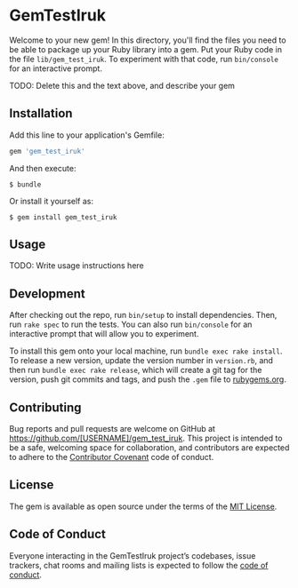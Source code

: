 # GemTestIruk

Welcome to your new gem! In this directory, you'll find the files you need to be able to package up your Ruby library into a gem. Put your Ruby code in the file `lib/gem_test_iruk`. To experiment with that code, run `bin/console` for an interactive prompt.

TODO: Delete this and the text above, and describe your gem

## Installation

Add this line to your application's Gemfile:

```ruby
gem 'gem_test_iruk'
```

And then execute:

    $ bundle

Or install it yourself as:

    $ gem install gem_test_iruk

## Usage

TODO: Write usage instructions here

## Development

After checking out the repo, run `bin/setup` to install dependencies. Then, run `rake spec` to run the tests. You can also run `bin/console` for an interactive prompt that will allow you to experiment.

To install this gem onto your local machine, run `bundle exec rake install`. To release a new version, update the version number in `version.rb`, and then run `bundle exec rake release`, which will create a git tag for the version, push git commits and tags, and push the `.gem` file to [rubygems.org](https://rubygems.org).

## Contributing

Bug reports and pull requests are welcome on GitHub at https://github.com/[USERNAME]/gem_test_iruk. This project is intended to be a safe, welcoming space for collaboration, and contributors are expected to adhere to the [Contributor Covenant](http://contributor-covenant.org) code of conduct.

## License

The gem is available as open source under the terms of the [MIT License](https://opensource.org/licenses/MIT).

## Code of Conduct

Everyone interacting in the GemTestIruk project’s codebases, issue trackers, chat rooms and mailing lists is expected to follow the [code of conduct](https://github.com/[USERNAME]/gem_test_iruk/blob/master/CODE_OF_CONDUCT.md).
